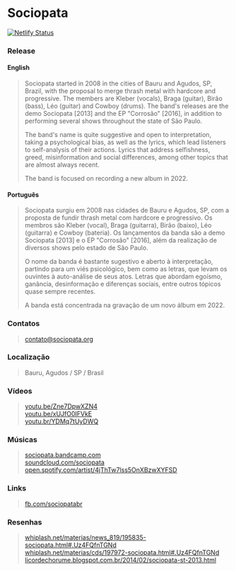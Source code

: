 # Sociopata

[![Netlify Status](https://api.netlify.com/api/v1/badges/2a88e949-7dae-4e8e-8cec-f08864979388/deploy-status)](https://app.netlify.com/sites/sociopata/deploys)

### Release

#### English

> Sociopata started in 2008 in the cities of Bauru and Agudos, SP, Brazil, with the proposal to merge thrash metal with hardcore and progressive. The members are Kleber (vocals), Braga (guitar), Birão (bass), Léo (guitar) and Cowboy (drums). The band's releases are the demo Sociopata [2013] and the EP "Corrosão" [2016], in addition to performing several shows throughout the state of São Paulo.
>
> The band's name is quite suggestive and open to interpretation, taking a psychological bias, as well as the lyrics, which lead listeners to self-analysis of their actions. Lyrics that address selfishness, greed, misinformation and social differences, among other topics that are almost always recent.
>
> The band is focused on recording a new album in 2022.

#### Português

> Sociopata surgiu em 2008 nas cidades de Bauru e Agudos, SP, com a proposta de fundir thrash metal com hardcore e progressivo. Os membros são Kleber (vocal), Braga (guitarra), Birão (baixo), Léo (guitarra) e Cowboy (bateria). Os lançamentos da banda são a demo Sociopata [2013] e o EP "Corrosão" [2016], além da realização de diversos shows pelo estado de São Paulo.
>
> O nome da banda é bastante sugestivo e aberto à interpretação, partindo para um viés psicológico, bem como as letras, que levam os ouvintes à auto-análise de seus atos. Letras que abordam egoísmo, ganância, desinformação e diferenças sociais, entre outros tópicos quase sempre recentes.
>
> A banda está concentrada na gravação de um novo álbum em 2022.

### Contatos

> contato@sociopata.org  

### Localização

> Bauru, Agudos / SP / Brasil

### Vídeos

> [youtu.be/Zne7DpwXZN4](https://youtu.be/Zne7DpwXZN4)  
> [youtu.be/xUJfO0IFVkE](https://youtu.be/xUJfO0IFVkE)  
> [youtu.br/YDMq7tUyDWQ](https://youtu.be/YDMq7tUyDWQ)  

### Músicas

> [sociopata.bandcamp.com](https://sociopata.bandcamp.com)  
> [soundcloud.com/sociopata](https://soundcloud.com/sociopata)  
> [open.spotify.com/artist/4jThTw7lss5OnXBzwXYFSD](https://open.spotify.com/artist/4jThTw7lss5OnXBzwXYFSD)  

### Links

> [fb.com/sociopatabr](https://fb.com/sociopatabr)  

### Resenhas

> [whiplash.net/materias/news_819/195835-sociopata.html#.Uz4FQfnTGNd](https://whiplash.net/materias/news_819/195835-sociopata.html#.Uz4FQfnTGNd)  
> [whiplash.net/materias/cds/197972-sociopata.html#.Uz4FQfnTGNd](https://whiplash.net/materias/cds/197972-sociopata.html#.Uz4FQfnTGNd)  
> [licordechorume.blogspot.com.br/2014/02/sociopata-st-2013.html](https://licordechorume.blogspot.com.br/2014/02/sociopata-st-2013.html)  
